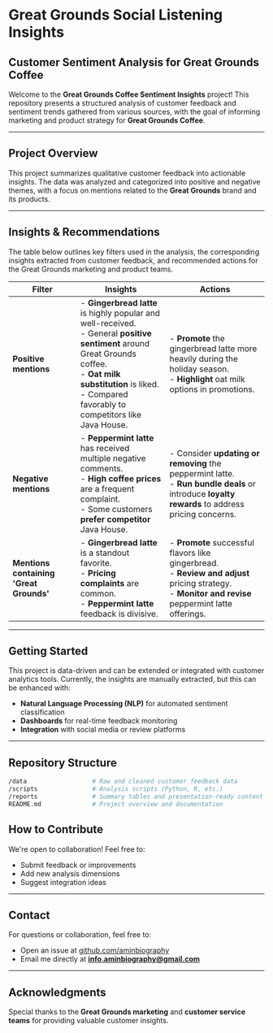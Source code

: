 # Great Grounds Social Listening Insights

## Customer Sentiment Analysis for Great Grounds Coffee

Welcome to the **Great Grounds Coffee Sentiment Insights** project! This repository presents a structured analysis of customer feedback and sentiment trends gathered from various sources, with the goal of informing marketing and product strategy for **Great Grounds Coffee**.

---

## Project Overview

This project summarizes qualitative customer feedback into actionable insights. The data was analyzed and categorized into positive and negative themes, with a focus on mentions related to the **Great Grounds** brand and its products.

---

## Insights & Recommendations

The table below outlines key filters used in the analysis, the corresponding insights extracted from customer feedback, and recommended actions for the Great Grounds marketing and product teams.

| **Filter**                          | **Insights**                                                                                                                                                                                                                 | **Actions**                                                                                                                                              |
| ----------------------------------- | ---------------------------------------------------------------------------------------------------------------------------------------------------------------------------------------------------------------------------- | -------------------------------------------------------------------------------------------------------------------------------------------------------- |
| **Positive mentions**              | - **Gingerbread latte** is highly popular and well-received.<br>- General **positive sentiment** around Great Grounds coffee.<br>- **Oat milk substitution** is liked.<br>- Compared favorably to competitors like Java House. | - **Promote** the gingerbread latte more heavily during the holiday season.<br>- **Highlight** oat milk options in promotions.                          |
| **Negative mentions**              | - **Peppermint latte** has received multiple negative comments.<br>- **High coffee prices** are a frequent complaint.<br>- Some customers **prefer competitor** Java House.                                                  | - Consider **updating or removing** the peppermint latte.<br>- **Run bundle deals** or introduce **loyalty rewards** to address pricing concerns.        |
| **Mentions containing 'Great Grounds'** | - **Gingerbread latte** is a standout favorite.<br>- **Pricing complaints** are common.<br>- **Peppermint latte** feedback is divisive.                                                                                        | - **Promote** successful flavors like gingerbread.<br>- **Review and adjust** pricing strategy.<br>- **Monitor and revise** peppermint latte offerings.  |

---

## Getting Started

This project is data-driven and can be extended or integrated with customer analytics tools. Currently, the insights are manually extracted, but this can be enhanced with:

- **Natural Language Processing (NLP)** for automated sentiment classification  
- **Dashboards** for real-time feedback monitoring  
- **Integration** with social media or review platforms  

---

## Repository Structure

```bash
/data                  # Raw and cleaned customer feedback data  
/scripts               # Analysis scripts (Python, R, etc.)  
/reports               # Summary tables and presentation-ready content  
README.md              # Project overview and documentation  
```

## How to Contribute

We're open to collaboration! Feel free to:

- Submit feedback or improvements  
- Add new analysis dimensions  
- Suggest integration ideas  

---
## Contact

For questions or collaboration, feel free to:

- Open an issue at [github.com/aminbiography](https://github.com/aminbiography)
- Email me directly at **info.aminbiography@gmail.com**
---

## Acknowledgments

Special thanks to the **Great Grounds marketing** and **customer service teams** for providing valuable customer insights.

